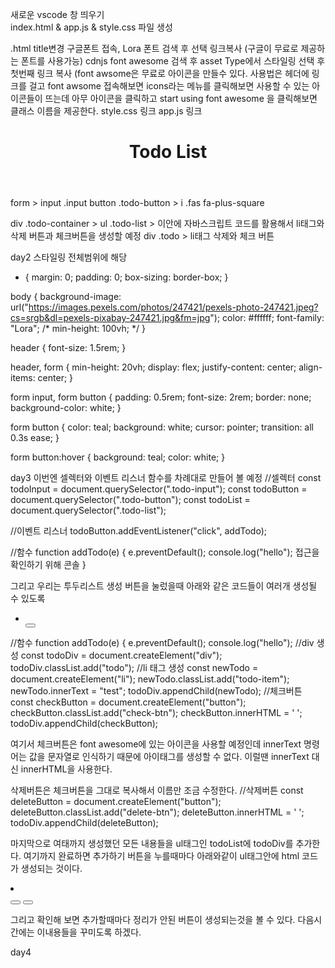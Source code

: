 새로운 vscode 창 띄우기  
index.html & app.js & style.css 파일 생성

.html
title변경
구글폰트 접속, Lora 폰트 검색 후 선택 링크복사 (구글이 무료로 제공하는 폰트를 사용가능)
cdnjs font awesome 검색 후 asset Type에서 스타일링 선택 후 첫번째 링크 복사 
(font awsome은 무료로 아이콘을 만들수 있다. 사용법은 헤더에 링크를 걸고
font awsome 접속해보면 icons라는 메뉴를 클릭해보면 사용할 수 있는 아이콘들이 뜨는데 
아무 아이콘을 클릭하고 start using font awesome 을 클릭해보면 클래스 이름을 제공한다.
style.css 링크
app.js 링크

<header> <h1> Todo List </h1> </header>
form > 
input .input
button .todo-button >
i .fas fa-plus-square

div .todo-container >
ul .todo-list > 이안에 자바스크립트 코드를 활용해서 li태그와 삭제 버튼과 체크버튼을 생성할 예정
div .todo >
li태그
삭제와 체크 버튼

day2
스타일링 
전체범위에 해당
* {
  margin: 0;
  padding: 0;
  box-sizing: border-box;
}

body {
  background-image: url("https://images.pexels.com/photos/247421/pexels-photo-247421.jpeg?cs=srgb&dl=pexels-pixabay-247421.jpg&fm=jpg");
  color: #ffffff;
  font-family: "Lora";
  /* min-height: 100vh; */
}

header {
  font-size: 1.5rem;
}

header,
form {
  min-height: 20vh;
  display: flex;
  justify-content: center;
  align-items: center;
}

form input,
form button {
  padding: 0.5rem;
  font-size: 2rem;
  border: none;
  background-color: white;
}

form button {
  color: teal;
  background: white;
  cursor: pointer;
  transition: all 0.3s ease;
}

form button:hover {
  background: teal;
  color: white;
}

day3
이번엔 셀렉터와 이벤트 리스너 함수를 차례대로 만들어 볼 예정
//셀렉터
const todoInput = document.querySelector(".todo-input");
const todoButton = document.querySelector(".todo-button");
const todoList = document.querySelector(".todo-list");

//이벤트 리스너
todoButton.addEventListener("click", addTodo);

//함수
function addTodo(e) {
  e.preventDefault();
  console.log("hello"); 접근을 확인하기 위해 콘솔
}

그리고 우리는 투두리스트 생성 버튼을 눌렀을때 아래와 같은 코드들이 여러개 생성될 수 있도록
    <div class="todo-container">
        <ul class="todo-list">
            <li></li>
            <button></button>
        </ul>
    </div>

//함수
function addTodo(e) {
  e.preventDefault();
  console.log("hello");
//div 생성
  const todoDiv = document.createElement("div");
  todoDiv.classList.add("todo");
 //li 태그 생성
  const newTodo = document.createElement("li");
  newTodo.classList.add("todo-item");
  newTodo.innerText = "test";
  todoDiv.appendChild(newTodo);
  //체크버튼
  const checkButton = document.createElement("button");
  checkButton.classList.add("check-btn");
  checkButton.innerHTML = '<i class="fas fa-check"> </i>';
  todoDiv.appendChild(checkButton);
 

여기서 체크버튼은 font awesome에 있는 아이콘을 사용할 예정인데
 innerText 명령어는 값을 문자열로 인식하기 때문에 아이태그를 생성할 수 없다.
이럴땐 innerText 대신 innerHTML을 사용한다.

삭제버튼은 체크버튼을 그대로 복사해서 이름만 조금 수정한다.
 //삭제버튼
  const deleteButton = document.createElement("button");
  deleteButton.classList.add("delete-btn");
  deleteButton.innerHTML = '<i class="fas fa-trash"> </i>';
  todoDiv.appendChild(deleteButton);

마지막으로 여태까지 생성했던 모든 내용들을 ul태그인 todoList에 todoDiv를 추가한다.
여기까지 완료하면 추가하기 버튼을 누를때마다 아래와같이 ul태그안에 html 코드가 생성되는 것이다.
  <div class="todoDiv">
                <li class="todo-item">
                </li>
                <button class="check-btn"><i class="fas fa-check"></i></button>
                <button class="delete-btn"><i class="fasfa-trash"></i></button>
            </div>

그리고 확인해 보면 추가할때마다 정리가 안된 버튼이 생성되는것을 볼 수 있다. 다음시간에는
이내용들을 꾸미도록 하겠다.

day4
